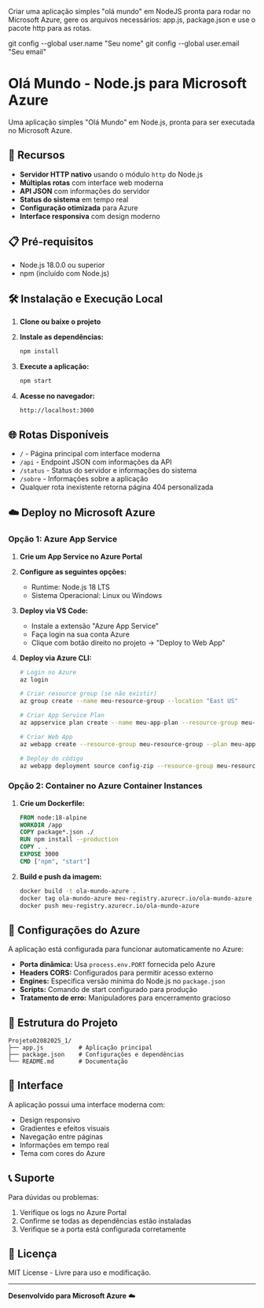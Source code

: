 Criar uma aplicação simples "olá mundo" em NodeJS pronta para rodar no Microsoft Azure, gere os arquivos necessários: app.js, package.json e use o pacote http para as rotas.

git config --global user.name "Seu nome"
git config --global user.email "Seu email"

# Olá Mundo - Node.js para Microsoft Azure

Uma aplicação simples "Olá Mundo" em Node.js, pronta para ser executada no Microsoft Azure.

## 🚀 Recursos

- **Servidor HTTP nativo** usando o módulo `http` do Node.js
- **Múltiplas rotas** com interface web moderna
- **API JSON** com informações do servidor
- **Status do sistema** em tempo real
- **Configuração otimizada** para Azure
- **Interface responsiva** com design moderno

## 📋 Pré-requisitos

- Node.js 18.0.0 ou superior
- npm (incluído com Node.js)

## 🛠️ Instalação e Execução Local

1. **Clone ou baixe o projeto**
2. **Instale as dependências:**

   ```cmd
   npm install
   ```

3. **Execute a aplicação:**

   ```cmd
   npm start
   ```

4. **Acesse no navegador:**
   ```
   http://localhost:3000
   ```

## 🌐 Rotas Disponíveis

- `/` - Página principal com interface moderna
- `/api` - Endpoint JSON com informações da API
- `/status` - Status do servidor e informações do sistema
- `/sobre` - Informações sobre a aplicação
- Qualquer rota inexistente retorna página 404 personalizada

## ☁️ Deploy no Microsoft Azure

### Opção 1: Azure App Service

1. **Crie um App Service no Azure Portal**
2. **Configure as seguintes opções:**
   - Runtime: Node.js 18 LTS
   - Sistema Operacional: Linux ou Windows
3. **Deploy via VS Code:**

   - Instale a extensão "Azure App Service"
   - Faça login na sua conta Azure
   - Clique com botão direito no projeto → "Deploy to Web App"

4. **Deploy via Azure CLI:**

   ```bash
   # Login no Azure
   az login

   # Criar resource group (se não existir)
   az group create --name meu-resource-group --location "East US"

   # Criar App Service Plan
   az appservice plan create --name meu-app-plan --resource-group meu-resource-group --sku FREE

   # Criar Web App
   az webapp create --resource-group meu-resource-group --plan meu-app-plan --name minha-app-ola-mundo --runtime "NODE|18-lts"

   # Deploy do código
   az webapp deployment source config-zip --resource-group meu-resource-group --name minha-app-ola-mundo --src deploy.zip
   ```

### Opção 2: Container no Azure Container Instances

1. **Crie um Dockerfile:**

   ```dockerfile
   FROM node:18-alpine
   WORKDIR /app
   COPY package*.json ./
   RUN npm install --production
   COPY . .
   EXPOSE 3000
   CMD ["npm", "start"]
   ```

2. **Build e push da imagem:**
   ```bash
   docker build -t ola-mundo-azure .
   docker tag ola-mundo-azure meu-registry.azurecr.io/ola-mundo-azure
   docker push meu-registry.azurecr.io/ola-mundo-azure
   ```

## 🔧 Configurações do Azure

A aplicação está configurada para funcionar automaticamente no Azure:

- **Porta dinâmica:** Usa `process.env.PORT` fornecida pelo Azure
- **Headers CORS:** Configurados para permitir acesso externo
- **Engines:** Especifica versão mínima do Node.js no `package.json`
- **Scripts:** Comando de start configurado para produção
- **Tratamento de erro:** Manipuladores para encerramento gracioso

## 📁 Estrutura do Projeto

```
Projeto02082025_1/
├── app.js          # Aplicação principal
├── package.json    # Configurações e dependências
└── README.md       # Documentação
```

## 🎨 Interface

A aplicação possui uma interface moderna com:

- Design responsivo
- Gradientes e efeitos visuais
- Navegação entre páginas
- Informações em tempo real
- Tema com cores do Azure

## 📞 Suporte

Para dúvidas ou problemas:

1. Verifique os logs no Azure Portal
2. Confirme se todas as dependências estão instaladas
3. Verifique se a porta está configurada corretamente

## 📝 Licença

MIT License - Livre para uso e modificação.

---

**Desenvolvido para Microsoft Azure** ☁️
